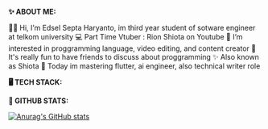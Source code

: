 **✨ ABOUT ME:**

👨‍💻 Hi, I’m Edsel Septa Haryanto, im third year student of sotware engineer at telkom university 
💻 Part Time Vtuber : Rion Shiota on Youtube
👀 I’m interested in proggramming language, video editing, and content creator
👑 It's really fun to have friends to discuss about proggramming
✨ Also known as Shiota
🤹 Today im mastering flutter, ai engineer, also technical writer role

**🖥️ TECH STACK:**

**🧮 GITHUB STATS:**

[![Anurag's GitHub stats](https://github-readme-stats.vercel.app/api?username=EdselSpth)](https://github.com/anuraghazra/github-readme-stats)
